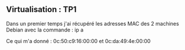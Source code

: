 ## Virtualisation : TP1

Dans un premier temps j'ai récupéré les adresses MAC des 2 machines Debian avec la commande :
ip a

Ce qui m'a donné :
0c:50:c9:16:00:00 et 0c:da:49:4e:00:00
